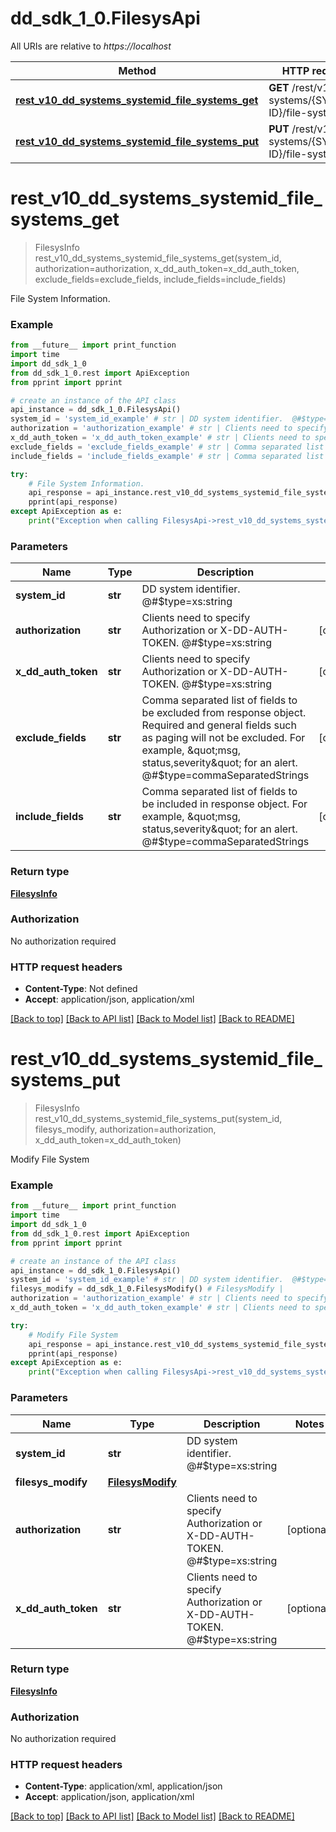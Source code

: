 # dd_sdk_1_0.FilesysApi

All URIs are relative to *https://localhost*

Method | HTTP request | Description
------------- | ------------- | -------------
[**rest_v10_dd_systems_systemid_file_systems_get**](FilesysApi.md#rest_v10_dd_systems_systemid_file_systems_get) | **GET** /rest/v1.0/dd-systems/{SYSTEM-ID}/file-systems | File System Information.
[**rest_v10_dd_systems_systemid_file_systems_put**](FilesysApi.md#rest_v10_dd_systems_systemid_file_systems_put) | **PUT** /rest/v1.0/dd-systems/{SYSTEM-ID}/file-systems | Modify File System


# **rest_v10_dd_systems_systemid_file_systems_get**
> FilesysInfo rest_v10_dd_systems_systemid_file_systems_get(system_id, authorization=authorization, x_dd_auth_token=x_dd_auth_token, exclude_fields=exclude_fields, include_fields=include_fields)

File System Information.

### Example
```python
from __future__ import print_function
import time
import dd_sdk_1_0
from dd_sdk_1_0.rest import ApiException
from pprint import pprint

# create an instance of the API class
api_instance = dd_sdk_1_0.FilesysApi()
system_id = 'system_id_example' # str | DD system identifier.  @#$type=xs:string
authorization = 'authorization_example' # str | Clients need to specify Authorization or X-DD-AUTH-TOKEN.  @#$type=xs:string (optional)
x_dd_auth_token = 'x_dd_auth_token_example' # str | Clients need to specify Authorization or X-DD-AUTH-TOKEN.  @#$type=xs:string (optional)
exclude_fields = 'exclude_fields_example' # str | Comma separated list of fields to be excluded from response object. Required and general fields such as paging will not be excluded. For example, \"msg, status,severity\" for an alert.  @#$type=commaSeparatedStrings (optional)
include_fields = 'include_fields_example' # str | Comma separated list of fields to be included in response object. For example, \"msg, status,severity\" for an alert.  @#$type=commaSeparatedStrings (optional)

try:
    # File System Information.
    api_response = api_instance.rest_v10_dd_systems_systemid_file_systems_get(system_id, authorization=authorization, x_dd_auth_token=x_dd_auth_token, exclude_fields=exclude_fields, include_fields=include_fields)
    pprint(api_response)
except ApiException as e:
    print("Exception when calling FilesysApi->rest_v10_dd_systems_systemid_file_systems_get: %s\n" % e)
```

### Parameters

Name | Type | Description  | Notes
------------- | ------------- | ------------- | -------------
 **system_id** | **str**| DD system identifier.  @#$type&#x3D;xs:string | 
 **authorization** | **str**| Clients need to specify Authorization or X-DD-AUTH-TOKEN.  @#$type&#x3D;xs:string | [optional] 
 **x_dd_auth_token** | **str**| Clients need to specify Authorization or X-DD-AUTH-TOKEN.  @#$type&#x3D;xs:string | [optional] 
 **exclude_fields** | **str**| Comma separated list of fields to be excluded from response object. Required and general fields such as paging will not be excluded. For example, \&quot;msg, status,severity\&quot; for an alert.  @#$type&#x3D;commaSeparatedStrings | [optional] 
 **include_fields** | **str**| Comma separated list of fields to be included in response object. For example, \&quot;msg, status,severity\&quot; for an alert.  @#$type&#x3D;commaSeparatedStrings | [optional] 

### Return type

[**FilesysInfo**](FilesysInfo.md)

### Authorization

No authorization required

### HTTP request headers

 - **Content-Type**: Not defined
 - **Accept**: application/json, application/xml

[[Back to top]](#) [[Back to API list]](../README.md#documentation-for-api-endpoints) [[Back to Model list]](../README.md#documentation-for-models) [[Back to README]](../README.md)

# **rest_v10_dd_systems_systemid_file_systems_put**
> FilesysInfo rest_v10_dd_systems_systemid_file_systems_put(system_id, filesys_modify, authorization=authorization, x_dd_auth_token=x_dd_auth_token)

Modify File System

### Example
```python
from __future__ import print_function
import time
import dd_sdk_1_0
from dd_sdk_1_0.rest import ApiException
from pprint import pprint

# create an instance of the API class
api_instance = dd_sdk_1_0.FilesysApi()
system_id = 'system_id_example' # str | DD system identifier.  @#$type=xs:string
filesys_modify = dd_sdk_1_0.FilesysModify() # FilesysModify | 
authorization = 'authorization_example' # str | Clients need to specify Authorization or X-DD-AUTH-TOKEN.  @#$type=xs:string (optional)
x_dd_auth_token = 'x_dd_auth_token_example' # str | Clients need to specify Authorization or X-DD-AUTH-TOKEN.  @#$type=xs:string (optional)

try:
    # Modify File System
    api_response = api_instance.rest_v10_dd_systems_systemid_file_systems_put(system_id, filesys_modify, authorization=authorization, x_dd_auth_token=x_dd_auth_token)
    pprint(api_response)
except ApiException as e:
    print("Exception when calling FilesysApi->rest_v10_dd_systems_systemid_file_systems_put: %s\n" % e)
```

### Parameters

Name | Type | Description  | Notes
------------- | ------------- | ------------- | -------------
 **system_id** | **str**| DD system identifier.  @#$type&#x3D;xs:string | 
 **filesys_modify** | [**FilesysModify**](FilesysModify.md)|  | 
 **authorization** | **str**| Clients need to specify Authorization or X-DD-AUTH-TOKEN.  @#$type&#x3D;xs:string | [optional] 
 **x_dd_auth_token** | **str**| Clients need to specify Authorization or X-DD-AUTH-TOKEN.  @#$type&#x3D;xs:string | [optional] 

### Return type

[**FilesysInfo**](FilesysInfo.md)

### Authorization

No authorization required

### HTTP request headers

 - **Content-Type**: application/xml, application/json
 - **Accept**: application/json, application/xml

[[Back to top]](#) [[Back to API list]](../README.md#documentation-for-api-endpoints) [[Back to Model list]](../README.md#documentation-for-models) [[Back to README]](../README.md)

